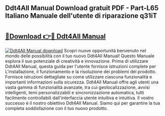 ## Ddt4All Manual Download gratuit PDF - Part-L65 Italiano Manuale dell'utente di riparazione q31iT

# <h2><a href="http://dfadfi.blite.top/?on=Ddt4All+Manual">🔗Download 👉🔴 Ddt4All Manual</a></h2>

[![Ddt4All Manual download](https://i.imgur.com/lujVjoI.png)](http://dfadfi.blite.top/?on=Ddt4All+Manual)
Scopri nuove opportunità benvenuto nel mondo delle possibilità con il tuo nuovo Ddt4All Manual! Questo Manuale esplora il suo potenziale di creatività e innovazione. Prima di utilizzare Ddt4All Manual, questa guida per l'utente fornisce istruzioni complete per L'installazione, il funzionamento e la risoluzione dei problemi del prodotto. Fornisce istruzioni dettagliate su come utilizzare ciascuna funzionalità e importanti informazioni sulla sicurezza. Ddt4All Manual offre agli utenti una vasta gamma di funzionalità avanzate, tra cui geolocalizzazione, avvisi intelligenti, temi personalizzabili e sincronizzazione automatica, tutti facilmente controllabili dall'interfaccia utente intuitiva e intuitiva. Il vostro successo è il nostro obiettivo Ddt4All Manual. Siamo qui per garantire la tua completa soddisfazione con il tuo nuovo prodotto.
